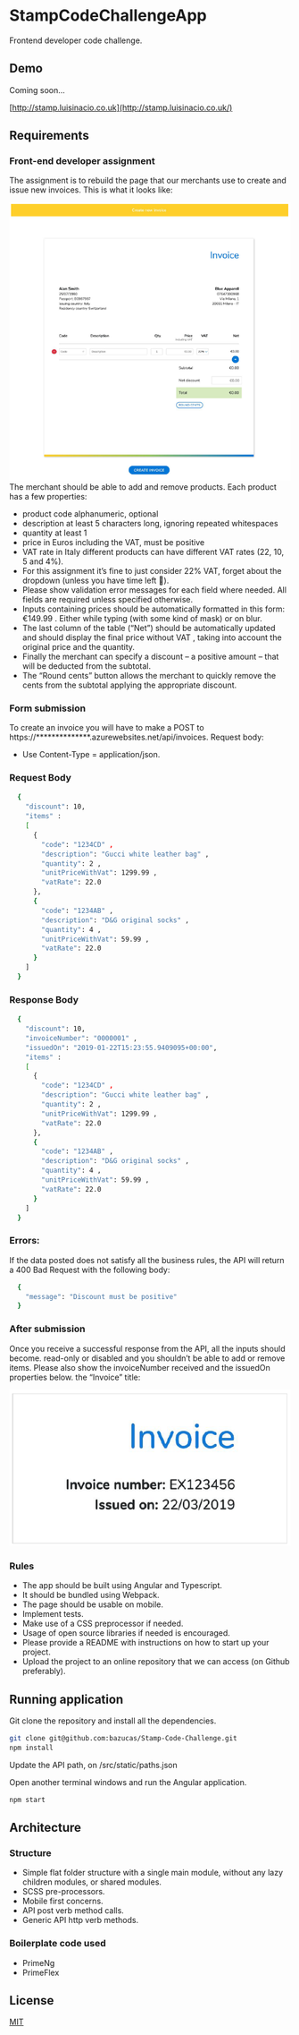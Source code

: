 # StampCodeChallengeApp

Frontend developer code challenge.

## Demo
Coming soon...

[http://stamp.luisinacio.co.uk](http://stamp.luisinacio.co.uk/)

## Requirements

### Front-end developer assignment
The assignment is to rebuild the page that our merchants use to create and issue new
invoices. This is what it looks like:

![alt text](./src/assets/screen/screen.png)
The merchant should be able to add and remove products. Each product has a few
properties:
* product code
alphanumeric, optional
* description
at least 5 characters long, ignoring repeated whitespaces
* quantity
at least 1
* price in Euros
including the VAT, must be positive
* VAT rate in Italy different products can have different VAT rates (22, 10, 5 and 4%). 
* For this assignment
it’s fine to just consider 22% VAT, forget about the dropdown (unless you have time left 🙂).
* Please show validation error messages for each field where needed. All fields are
required unless specified otherwise.
* Inputs containing prices should be automatically formatted in this form: €149.99 .
Either while typing (with some kind of mask) or on blur.
* The last column of the table (“Net”) should be automatically updated and should display
the final price without VAT , taking into account the original price and the quantity.
* Finally the merchant can specify a discount – a positive amount – that will be deducted
from the subtotal. 
* The “Round cents” button allows the merchant to quickly remove the
cents from the subtotal applying the appropriate discount.

### Form submission

To create an invoice you will have to make a POST to
https://**************.azurewebsites.net/api/invoices.
Request body:
* Use Content-Type = application/json.

### Request Body

```bash
  {
    "discount": 10,
    "items" :
    [
      {
        "code": "1234CD" ,
        "description": "Gucci white leather bag" ,
        "quantity": 2 ,
        "unitPriceWithVat": 1299.99 ,
        "vatRate": 22.0
      },
      {
        "code": "1234AB" ,
        "description": "D&G original socks" ,
        "quantity": 4 ,
        "unitPriceWithVat": 59.99 ,
        "vatRate": 22.0
      }
    ]
  }
```

### Response Body

```bash
  {
    "discount": 10,
    "invoiceNumber": "0000001" ,
    "issuedOn": "2019-01-22T15:23:55.9409095+00:00",
    "items" :
    [
      {
        "code": "1234CD" ,
        "description": "Gucci white leather bag" ,
        "quantity": 2 ,
        "unitPriceWithVat": 1299.99 ,
        "vatRate": 22.0
      },
      {
        "code": "1234AB" ,
        "description": "D&G original socks" ,
        "quantity": 4 ,
        "unitPriceWithVat": 59.99 ,
        "vatRate": 22.0
      }
    ]
  }
```

### Errors:

If the data posted does not satisfy all the business rules, the API will return a 400 Bad
Request with the following body:

```bash
  {
    "message": "Discount must be positive"
  }
```

### After submission

Once you receive a successful response from the API, all the inputs should become.
read-only or disabled and you shouldn’t be able to add or remove items.
Please also show the invoiceNumber received and the issuedOn properties below.
the “Invoice” title:

![alt text](./src/assets/screen/invoice.png)

### Rules

* The app should be built using Angular and Typescript.
* It should be bundled using Webpack.
* The page should be usable on mobile.
* Implement tests.
* Make use of a CSS preprocessor if needed.
* Usage of open source libraries if needed is encouraged.
* Please provide a README with instructions on how to start up your project.
* Upload the project to an online repository that we can access (on Github preferably).


## Running application

Git clone the repository and install all the dependencies.

```bash
git clone git@github.com:bazucas/Stamp-Code-Challenge.git
npm install
``` 
Update the API path, on /src/static/paths.json

Open another terminal windows and run the Angular application.

```bash
npm start
```

## Architecture

### Structure

* Simple flat folder structure with a single main module, without any lazy children modules, or shared modules.
* SCSS pre-processors.
* Mobile first concerns. 
* API post verb method calls.
* Generic API http verb methods.

### Boilerplate code used

* PrimeNg
* PrimeFlex

## License
[MIT](https://choosealicense.com/licenses/mit/)
